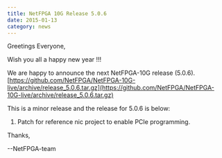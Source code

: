 ```yaml
---
title: NetFPGA 10G Release 5.0.6
date: 2015-01-13
category: news
---
```


Greetings Everyone,

Wish you all a happy new year !!!

We are happy to announce the next NetFPGA-10G release (5.0.6). <br> [https://github.com/NetFPGA/NetFPGA-10G-live/archive/release_5.0.6.tar.gz](https://github.com/NetFPGA/NetFPGA-10G-live/archive/release_5.0.6.tar.gz)

This is a minor release and the release for 5.0.6 is below:

1. Patch for reference nic project to enable PCIe programming.

Thanks,

--NetFPGA-team
